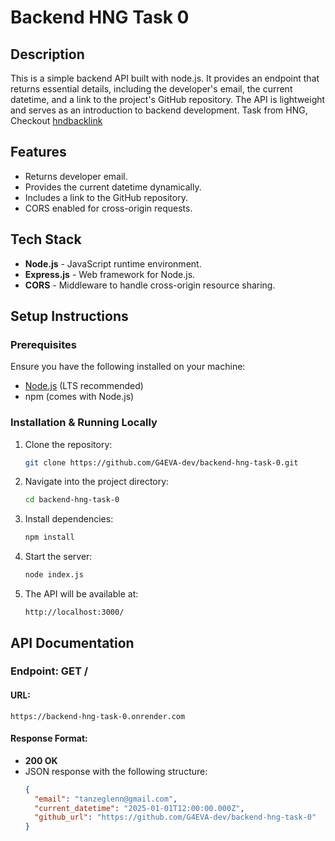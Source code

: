 # Backend HNG Task 0

## Description
This is a simple backend API built with node.js. It provides an endpoint that returns essential details, including the developer's email, the current datetime, and a link to the project's GitHub repository. The API is lightweight and serves as an introduction to backend development.
Task from HNG, Checkout [hndbacklink]([https://nodejs.org/](https://hng.tech/hire/nodejs-developers)) 


## Features
- Returns developer email.
- Provides the current datetime dynamically.
- Includes a link to the GitHub repository.
- CORS enabled for cross-origin requests.

## Tech Stack
- **Node.js** - JavaScript runtime environment.
- **Express.js** - Web framework for Node.js.
- **CORS** - Middleware to handle cross-origin resource sharing.

## Setup Instructions
### Prerequisites
Ensure you have the following installed on your machine:
- [Node.js](https://nodejs.org/) (LTS recommended)
- npm (comes with Node.js)

### Installation & Running Locally
1. Clone the repository:
   ```sh
   git clone https://github.com/G4EVA-dev/backend-hng-task-0.git
   ```
2. Navigate into the project directory:
   ```sh
   cd backend-hng-task-0
   ```
3. Install dependencies:
   ```sh
   npm install
   ```
4. Start the server:
   ```sh
   node index.js
   ```
5. The API will be available at:
   ```
   http://localhost:3000/
   ```

## API Documentation
### Endpoint: GET /
#### URL:
```
https://backend-hng-task-0.onrender.com
```

#### Response Format:
- **200 OK**
- JSON response with the following structure:
  ```json
  {
    "email": "tanzeglenn@gmail.com",
    "current_datetime": "2025-01-01T12:00:00.000Z",
    "github_url": "https://github.com/G4EVA-dev/backend-hng-task-0"
  }
